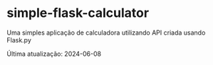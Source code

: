 # simple-flask-calculator
Uma simples aplicação de calculadora utilizando API criada usando Flask.py


Última atualização: 2024-06-08

